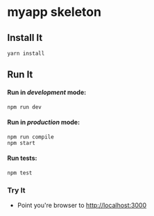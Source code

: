 # myapp skeleton

## Install It
```
yarn install
```

## Run It
#### Run in *development* mode:

```
npm run dev
```

#### Run in *production* mode:

```
npm run compile
npm start
```

#### Run tests:

```
npm test
```

### Try It
* Point you're browser to [http://localhost:3000](http://localhost:3000)
   
